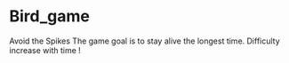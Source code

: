 # Bird_game
Avoid the Spikes
The game goal is to stay alive the longest time.
Difficulty increase with time !
